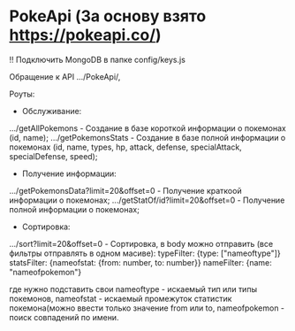 # PokeApi (За основу взято https://pokeapi.co/)

!! Подключить MongoDB в папке config/keys.js

Обращение к API .../PokeApi/, 

Роуты:

- Обслуживание:

.../getAllPokemons - 
Создание в базе короткой информации о покемонах (id, name);
.../getPokemonsStats - 
Создание в базе полной информации о покемонах (id, name, types, hp,
attack, defense, specialAttack, specialDefense, speed);

- Получение информации:

.../getPokemonsData?limit=20&offset=0 - 
Получение краткоой информации о покемонах;
.../getStatOf/id?limit=20&offset=0 - 
Получение полной информации о покемонах;

- Сортировка:

.../sort?limit=20&offset=0 - Сортировка, в body можно отправить (все фильтры отправлять в одном масиве):
  typeFilter: {type: ["nameoftype"]}
  statsFilter: {nameofstat: {from: number, to: number}}
  nameFilter: {name: "nameofpokemon"}
  
  где нужно подставить свои nameoftype - искаемый тип или типы покемонов, nameofstat - искаемый промежуток статистик покемона(можно ввести только значение from или to,
  nameofpokemon - поиск совпадений по имени.
  
